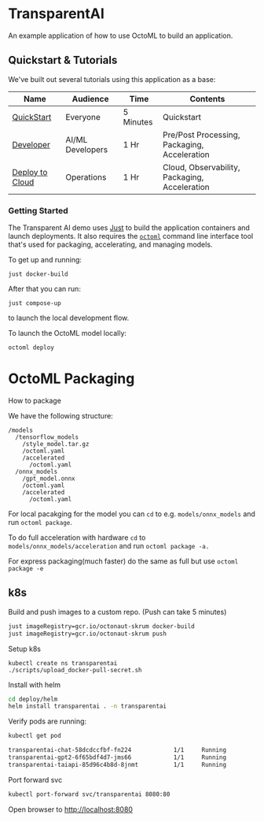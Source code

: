 # TransparentAI

An example application of how to use OctoML to build an application.

## Quickstart & Tutorials

We've built out several tutorials using this application as a base:

| Name | Audience | Time | Contents |
|--------------|-----------|------------|-|
| [QuickStart](tutorials/quickstart.md) | Everyone | 5 Minutes        | Quickstart |
| [Developer](tutorials/developer.md) | AI/ML Developers | 1 Hr | Pre/Post Processing, Packaging, Acceleration |
| [Deploy to Cloud](tutorials/deploy_to_cloud.md) | Operations | 1 Hr | Cloud, Observability, Packaging, Acceleration |




### Getting Started

The Transparent AI demo uses [Just](https://github.com/casey/just) to build
the application containers and launch deployments. It also requires the
[`octoml`](https://try.octoml.ai/cli/) command line interface tool that's
used for packaging, accelerating, and managing models.

To get up and running:

```
just docker-build
```

After that you can run:

```
just compose-up
```
to launch the local development flow.

To launch the OctoML model locally:

```
octoml deploy
```


# OctoML Packaging

How to package

We have the following structure:

```
/models
  /tensorflow_models
    /style_model.tar.gz
    /octoml.yaml
    /accelerated
      /octoml.yaml
  /onnx_models
    /gpt_model.onnx
    /octoml.yaml
    /accelerated
      /octoml.yaml
```

For local pacakging for the model you can `cd` to e.g.
`models/onnx_models` and run `octoml package`.


To do full acceleration with hardware `cd` to
`models/onnx_models/acceleration` and run `octoml package -a.`

For express packaging(much faster) do the same as full but use `octoml package -e`


## k8s

Build and push images to a custom repo. (Push can take 5 minutes)


```bash
just imageRegistry=gcr.io/octonaut-skrum docker-build
just imageRegistry=gcr.io/octonaut-skrum push
```

Setup k8s

```
kubectl create ns transparentai
./scripts/upload_docker-pull-secret.sh
```

Install with helm

```bash
cd deploy/helm
helm install transparentai . -n transparentai

```

Verify pods are running:

```bash
kubectl get pod

transparentai-chat-58dcdccfbf-fn224            1/1     Running             0          101s
transparentai-gpt2-6f65bdf4d7-jms66            1/1     Running             0          101s
transparentai-taiapi-85d96c4b8d-8jnmt          1/1     Running             1          101s
```

Port forward svc

```bash
kubectl port-forward svc/transparentai 8080:80
```

Open browser to [http://localhost:8080](http://localhost:8080)
